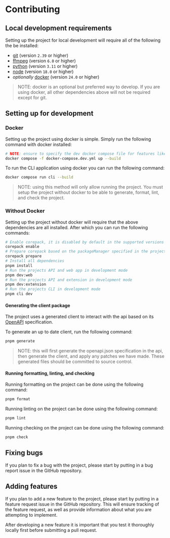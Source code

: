 # Contributing

## Local development requirements

Setting up the project for local development will require all of the following the be installed:

- [git](https://git-scm.com/) (version `2.39` or higher)
- [ffmpeg](https://ffmpeg.org/) (version `6.0` or higher)
- [python](https://www.python.org/) (version `3.11` or higher)
- [node](https://nodejs.org/en) (version `18.0` or higher)
- *optionally* [docker](https://www.docker.com/) (version `24.0` or higher)

> NOTE: docker is an optional but preferred way to develop. If you are using docker, all other dependencies above will not be required except for git.

## Setting up for development

### Docker

Setting up the project using docker is simple. Simply run the following command with docker installed:

```sh
# NOTE: ensure to specify the dev docker compose file for features like hot reload when code changes
docker compose -f docker-compose.dev.yml up --build
```

To run the CLI application using docker you can run the following command:

```sh
docker compose run cli --build
```

> NOTE: using this method will only allow running the project. You must setup the project without docker to be able to generate, format, lint, and check the project.

### Without Docker

Setting up the project without docker will require that the above dependencies are all installed. After which you can run the following commands:

```sh
# Enable corepack, it is disabled by default in the supported versions of NodeJS
corepack enable
# Prepare corepack based on the packageManager specified in the projects package.json
corepack prepare
# Install all dependencies
pnpm install
# Run the projects API and web app in development mode
pnpm dev:web
# Run the projects API and extension in development mode
pnpm dev:extension
# Run the projects CLI in development mode
pnpm cli dev
```

#### Generating the client package

The project uses a generated client to interact with the api based on its [OpenAPI](https://www.openapis.org/) specification.

To generate an up to date client, run the following command:

```sh
pnpm generate
```

> NOTE: this will first generate the openapi.json specification in the api, then generate the client, and apply any patches we have made. These generated files should be committed to source control.

#### Running formatting, linting, and checking

Running formatting on the project can be done using the following command:

```sh
pnpm format
```

Running linting on the project can be done using the following command:

```sh
pnpm lint
```

Running checking on the project can be done using the following command:

```sh
pnpm check
```

## Fixing bugs

If you plan to fix a bug with the project, please start by putting in a bug report issue in the GitHub repository.

## Adding features

If you plan to add a new feature to the project, please start by putting in a feature request issue in the GitHub repository. This will ensure tracking of the feature request, as well as provide information about what you are attempting to implement.

After developing a new feature it is important that you test it thoroughly locally first before submitting a pull request.
